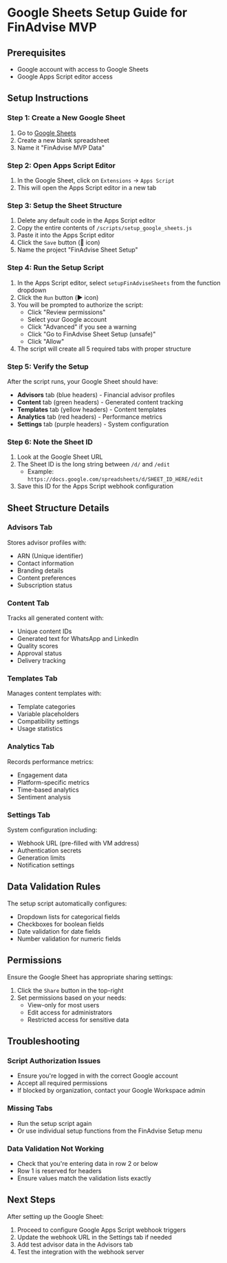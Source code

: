 # Google Sheets Setup Guide for FinAdvise MVP

## Prerequisites
- Google account with access to Google Sheets
- Google Apps Script editor access

## Setup Instructions

### Step 1: Create a New Google Sheet
1. Go to [Google Sheets](https://sheets.google.com)
2. Create a new blank spreadsheet
3. Name it "FinAdvise MVP Data"

### Step 2: Open Apps Script Editor
1. In the Google Sheet, click on `Extensions` → `Apps Script`
2. This will open the Apps Script editor in a new tab

### Step 3: Setup the Sheet Structure
1. Delete any default code in the Apps Script editor
2. Copy the entire contents of `/scripts/setup_google_sheets.js`
3. Paste it into the Apps Script editor
4. Click the `Save` button (💾 icon)
5. Name the project "FinAdvise Sheet Setup"

### Step 4: Run the Setup Script
1. In the Apps Script editor, select `setupFinAdviseSheets` from the function dropdown
2. Click the `Run` button (▶️ icon)
3. You will be prompted to authorize the script:
   - Click "Review permissions"
   - Select your Google account
   - Click "Advanced" if you see a warning
   - Click "Go to FinAdvise Sheet Setup (unsafe)"
   - Click "Allow"
4. The script will create all 5 required tabs with proper structure

### Step 5: Verify the Setup
After the script runs, your Google Sheet should have:
- **Advisors** tab (blue headers) - Financial advisor profiles
- **Content** tab (green headers) - Generated content tracking
- **Templates** tab (yellow headers) - Content templates
- **Analytics** tab (red headers) - Performance metrics
- **Settings** tab (purple headers) - System configuration

### Step 6: Note the Sheet ID
1. Look at the Google Sheet URL
2. The Sheet ID is the long string between `/d/` and `/edit`
   - Example: `https://docs.google.com/spreadsheets/d/SHEET_ID_HERE/edit`
3. Save this ID for the Apps Script webhook configuration

## Sheet Structure Details

### Advisors Tab
Stores advisor profiles with:
- ARN (Unique identifier)
- Contact information
- Branding details
- Content preferences
- Subscription status

### Content Tab
Tracks all generated content with:
- Unique content IDs
- Generated text for WhatsApp and LinkedIn
- Quality scores
- Approval status
- Delivery tracking

### Templates Tab
Manages content templates with:
- Template categories
- Variable placeholders
- Compatibility settings
- Usage statistics

### Analytics Tab
Records performance metrics:
- Engagement data
- Platform-specific metrics
- Time-based analytics
- Sentiment analysis

### Settings Tab
System configuration including:
- Webhook URL (pre-filled with VM address)
- Authentication secrets
- Generation limits
- Notification settings

## Data Validation Rules

The setup script automatically configures:
- Dropdown lists for categorical fields
- Checkboxes for boolean fields
- Date validation for date fields
- Number validation for numeric fields

## Permissions

Ensure the Google Sheet has appropriate sharing settings:
1. Click the `Share` button in the top-right
2. Set permissions based on your needs:
   - View-only for most users
   - Edit access for administrators
   - Restricted access for sensitive data

## Troubleshooting

### Script Authorization Issues
- Ensure you're logged in with the correct Google account
- Accept all required permissions
- If blocked by organization, contact your Google Workspace admin

### Missing Tabs
- Run the setup script again
- Or use individual setup functions from the FinAdvise Setup menu

### Data Validation Not Working
- Check that you're entering data in row 2 or below
- Row 1 is reserved for headers
- Ensure values match the validation lists exactly

## Next Steps
After setting up the Google Sheet:
1. Proceed to configure Google Apps Script webhook triggers
2. Update the webhook URL in the Settings tab if needed
3. Add test advisor data in the Advisors tab
4. Test the integration with the webhook server